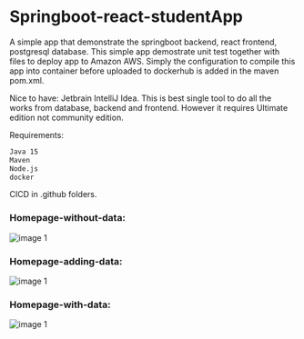 # Springboot-react-studentApp
A simple app that demonstrate the springboot backend, react frontend, postgresql database. This simple app demostrate unit test together with files to deploy app to Amazon AWS. Simply the configuration to compile this app into container before uploaded to dockerhub is added in the maven pom.xml. 

Nice to have: Jetbrain IntelliJ Idea. This is best single tool to do all the works from database, backend and frontend. However it requires Ultimate edition not community edition.

Requirements:
```sh
Java 15
Maven
Node.js
docker
```
CICD in .github folders.

### Homepage-without-data:
![image 1](https://i.imgur.com/AkKCKsq.jpg)

### Homepage-adding-data:
![image 1](https://i.imgur.com/Sf2p5W9.jpg)

### Homepage-with-data:
![image 1](https://i.imgur.com/I6iIDlW.jpg)
